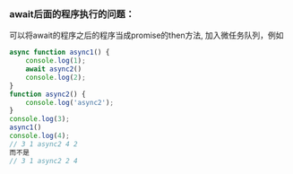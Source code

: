 ### await后面的程序执行的问题：
可以将await的程序之后的程序当成promise的then方法, 加入微任务队列，例如
```js
async function async1() {
    console.log(1);
    await async2()
    console.log(2);
}
function async2() {
    console.log('async2');
}
console.log(3);
async1()
console.log(4);
// 3 1 async2 4 2
而不是
// 3 1 async2 2 4
```